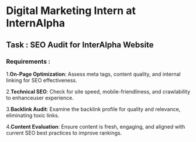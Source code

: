 # Digital Marketing Intern at InternAlpha 
## Task : SEO Audit for InterAlpha Website
### Requirements : 
1.**On-Page Optimization**: Assess meta tags, content quality, and internal linking for SEO effectiveness.

2.**Technical SEO**: Check for site speed, mobile-friendliness, and crawlability to enhanceuser experience.

3.**Backlink Audit**: Examine the backlink profile for quality and relevance, eliminating toxic links.

4.**Content Evaluation**: Ensure content is fresh, engaging, and aligned with current SEO best practices to improve rankings.
